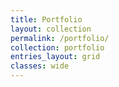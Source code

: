 ```yaml
---
title: Portfolio
layout: collection
permalink: /portfolio/
collection: portfolio
entries_layout: grid
classes: wide
---
```








